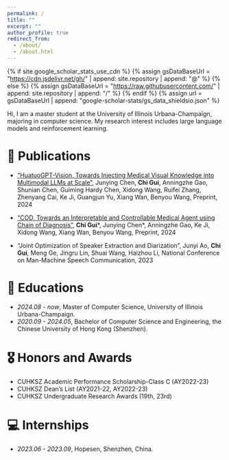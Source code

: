```yaml
---
permalink: /
title: ""
excerpt: ""
author_profile: true
redirect_from: 
  - /about/
  - /about.html
---
```


{% if site.google_scholar_stats_use_cdn %}
{% assign gsDataBaseUrl = "https://cdn.jsdelivr.net/gh/" | append: site.repository | append: "@" %}
{% else %}
{% assign gsDataBaseUrl = "https://raw.githubusercontent.com/" | append: site.repository | append: "/" %}
{% endif %}
{% assign url = gsDataBaseUrl | append: "google-scholar-stats/gs_data_shieldsio.json" %}

<span class='anchor' id='about-me'></span>

Hi, I am a master student at the University of Illinois Urbana-Champaign, majoring in computer science. My research interest includes large language models and reinforcement learning.

# 📝 Publications 
- [“HuatuoGPT-Vision, Towards Injecting Medical Visual Knowledge into Multimodal LLMs at Scale”](https://arxiv.org/abs/2406.19280), Junying Chen, **Chi Gui**, Anningzhe Gao, Shunian Chen, Guiming Hardy Chen, Xidong Wang, Ruifei Zhang, Zhenyang Cai, Ke Ji, Guangjun Yu, Xiang Wan, Benyou Wang, Preprint, 2024

- [“COD, Towards an Interpretable and Controllable Medical Agent using Chain of Diagnosis”](https://arxiv.org/abs/2407.13301), **Chi Gui***, Junying Chen*, Anningzhe Gao, Ke Ji, Xidong Wang, Xiang Wan, Benyou Wang, Preprint, 2024

- “Joint Optimization of Speaker Extraction and Diarization”, Junyi Ao, **Chi Gui**, Meng Ge, Jingru Lin, Shuai Wang, Haizhou Li, National Conference on Man-Machine Speech Communication, 2023

# 📖 Educations
- *2024.08 - now*, Master of Computer Science, University of Illinois Urbana-Champaign. 
- *2020.09 - 2024.05*, Bachelor of Computer Science and Engineering, the Chinese University of Hong Kong (Shenzhen). 

# 🎖 Honors and Awards
- CUHKSZ Academic Performance Scholarship-Class C (AY2022-23) 
- CUHKSZ Dean’s List (AY2021-22, AY2022-23)
- CUHKSZ Undergraduate Research Awards (19th, 23rd) 

# 💻 Internships
- *2023.06 - 2023.09*, Hopesen, Shenzhen, China.
